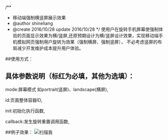 /**
 * 移动端强制横竖屏展示效果
 * @author shineliang
 * @create 2016/10/28 update 2016/10/28
 */
使用户在旋转手机屏幕使强制体验的页面显示效果为横/竖屏,还原预期设计为横/竖屏设计效果，实现移动端手机模拟网页强制用户旋转为效果（强制横屏、强制竖屏），
不必考虑竖屏的布局减少开发维护成本提升用户体验。

##使用方式：
	<script src="http://ossweb-img.qq.com/images/js/landscape/screenOrientation.min.js"></script>
	<script>
		var screenOrientation = new screenOrientation({
      mode:'portrait',//portrait(竖屏)、landscape(横屏)
        init:function(){
          // alert('初始化成功');
        },
        landback:function(){
          alert("旋转成功");
        }
    });
	</script>
## 具体参数说明（标红为必填，其他为选填）：

mode:屏幕模式 如portrait(竖屏)、landscape(横屏),

id:页面整体容器ID,

init:初始化执行函数,

callback:发生旋转重置调用函数,

##例子效果：
![扫描我](http://s.doyo.cn/img/58/11/645f9e9e78c639001196.png)
